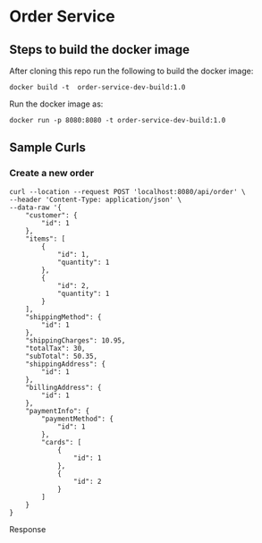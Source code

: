 # Order Service

## Steps to build the docker image

After cloning this repo run the following to build the docker image:

```docker build -t  order-service-dev-build:1.0```

Run the docker image as:

```docker run -p 8080:8080 -t order-service-dev-build:1.0```

## Sample Curls

### Create a new order

    curl --location --request POST 'localhost:8080/api/order' \
    --header 'Content-Type: application/json' \
    --data-raw '{
        "customer": {
            "id": 1
        },
        "items": [
            {
                "id": 1,
                "quantity": 1
            },
            {
                "id": 2,
                "quantity": 1
            }
        ],
        "shippingMethod": {
            "id": 1
        },
        "shippingCharges": 10.95,
        "totalTax": 30,
        "subTotal": 50.35,
        "shippingAddress": {
            "id": 1
        },
        "billingAddress": {
            "id": 1
        },
        "paymentInfo": {
            "paymentMethod": {
                "id": 1
            },
            "cards": [
                {
                    "id": 1
                },
                {
                    "id": 2
                }
            ]
        }
    }

Response

     
   
   
   
      
